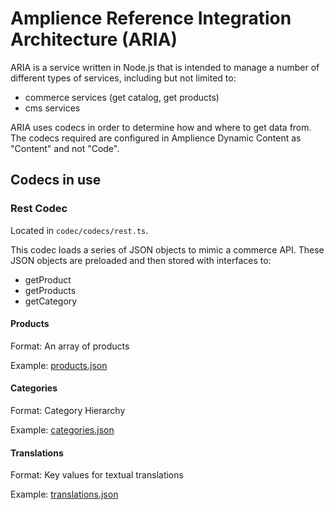 # Amplience Reference Integration Architecture (ARIA)

ARIA is a service written in Node.js that is intended to manage a number of different types of services, including but not limited to:

* commerce services (get catalog, get products)
* cms services

ARIA uses codecs in order to determine how and where to get data from. The codecs required are configured in Amplience Dynamic Content as "Content" and not "Code".

## Codecs in use

### Rest Codec
Located in `codec/codecs/rest.ts`.

This codec loads a series of JSON objects to mimic a commerce API. These JSON objects are preloaded and then stored with interfaces to:
* getProduct
* getProducts
* getCategory

#### Products

Format: An array of products

Example: [products.json](https://demostore-catalog.s3.us-east-2.amazonaws.com/products.json)

#### Categories

Format: Category Hierarchy

Example: [categories.json](https://demostore-catalog.s3.us-east-2.amazonaws.com/categories.json)

#### Translations

Format: Key values for textual translations

Example: [translations.json](https://demostore-catalog.s3.us-east-2.amazonaws.com/translations.json)